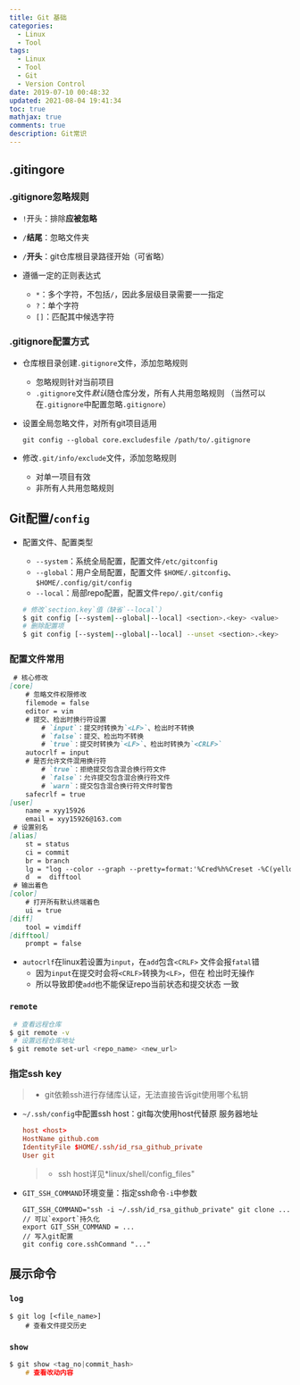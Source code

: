 ```yaml
---
title: Git 基础
categories:
  - Linux
  - Tool
tags:
  - Linux
  - Tool
  - Git
  - Version Control
date: 2019-07-10 00:48:32
updated: 2021-08-04 19:41:34
toc: true
mathjax: true
comments: true
description: Git常识
---
```


##	.gitingore

###	.gitignore忽略规则

-	`!`开头：排除**应被忽略**

-	`/`**结尾**：忽略文件夹

-	`/`**开头**：git仓库根目录路径开始（可省略）

-	遵循一定的正则表达式
	-	`*`：多个字符，不包括`/`，因此多层级目录需要一一指定
	-	`?`：单个字符
	-	`[]`：匹配其中候选字符

###	.gitignore配置方式

-	仓库根目录创建`.gitignore`文件，添加忽略规则
	-	忽略规则针对当前项目
	-	`.gitignore`文件*默认*随仓库分发，所有人共用忽略规则
		（当然可以在`.gitignore`中配置忽略`.gitignore`）

-	设置全局忽略文件，对所有git项目适用
	```shell
	git config --global core.excludesfile /path/to/.gitignore
	```

-	修改`.git/info/exclude`文件，添加忽略规则
	-	对单一项目有效
	-	非所有人共用忽略规则

##	Git配置/`config`

-	配置文件、配置类型
	-	`--system`：系统全局配置，配置文件`/etc/gitconfig`
	-	`--global`：用户全局配置，配置文件
		`$HOME/.gitconfig`、`$HOME/.config/git/config`
	-	`--local`：局部repo配置，配置文件`repo/.git/config`

	```sh
	# 修改`section.key`值（缺省`--local`）
	$ git config [--system|--global|--local] <section>.<key> <value>
	# 删除配置项
	$ git config [--system|--global|--local] --unset <section>.<key>
	```

###	配置文件常用

```md
 # 核心修改
[core]
	# 忽略文件权限修改
	filemode = false
	editor = vim
	# 提交、检出时换行符设置
		# `input`：提交时转换为`<LF>`、检出时不转换
		# `false`：提交、检出均不转换
		# `true`：提交时转换为`<LF>`、检出时转换为`<CRLF>`
	autocrlf = input
	# 是否允许文件混用换行符
		# `true`：拒绝提交包含混合换行符文件
		# `false`：允许提交包含混合换行符文件
		# `warn`：提交包含混合换行符文件时警告
	safecrlf = true
[user]
	name = xyy15926
	email = xyy15926@163.com
 # 设置别名
[alias]
	st = status
	ci = commit
	br = branch
	lg = "log --color --graph --pretty=format:'%Cred%h%Creset -%C(yellow)%d%Creset %s %Cgreen(%cr) %C(bold blue)<%an>%Creset' --abbrev-commit"
	d  =  difftool
 # 输出着色
[color]
	# 打开所有默认终端着色
	ui = true
[diff]
	tool = vimdiff
[difftool]
	prompt = false
```

-	`autocrlf`在linux若设置为`input`，在`add`包含`<CRLF>`
	文件会报`fatal`错
	-	因为`input`在提交时会将`<CRLF>`转换为`<LF>`，但在
		检出时无操作
	-	所以导致即使`add`也不能保证repo当前状态和提交状态
		一致

###	`remote`

```sh
 # 查看远程仓库
$ git remote -v
 # 设置远程仓库地址
$ git remote set-url <repo_name> <new_url>
```

###	指定ssh key

> - git依赖ssh进行存储库认证，无法直接告诉git使用哪个私钥

-	`~/.ssh/config`中配置ssh host：git每次使用host代替原
	服务器地址

	```conf
	host <host>
	HostName github.com
	IdentityFile $HOME/.ssh/id_rsa_github_private
	User git
	```

	> - ssh host详见*linux/shell/config_files"

-	`GIT_SSH_COMMAND`环境变量：指定ssh命令`-i`中参数

	```shell
	GIT_SSH_COMMAND="ssh -i ~/.ssh/id_rsa_github_private" git clone ...
	// 可以`export`持久化
	export GIT_SSH_COMMAND = ...
	// 写入git配置
	git config core.sshCommand "..."
	```

##	展示命令

###	`log`

```shell
$ git log [<file_name>]
	# 查看文件提交历史
```

###	`show`

```c
$ git show <tag_no|commit_hash>
	# 查看改动内容
```


